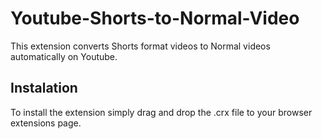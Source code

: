 # Youtube-Shorts-to-Normal-Video
This extension converts Shorts format videos to Normal videos automatically on Youtube.

## Instalation
To install the extension simply drag and drop the .crx file to your browser extensions page.
